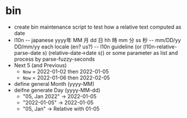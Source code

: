 # bin

- create bin maintenance script to test how a relative text computed as date
- l10n
-- japanese yyyy年 MM 月 dd 日 hh 時 mm 分 ss 秒
-- mm/DD/yy DD/mm/yy each locale (en? us?)
-- l10n guideline (or (l10n-relative-parse-date s) (relative-date->date s)) or some parameter as list and process by parse-fuzzy-seconds
- Next 5 (and Previous)
   - `Now` = 2022-01-02 then 2022-01-05
   - `Now` = 2022-01-06 then 2022-02-05
- define general Month (yyyy-MM)
- deifne generate Day (yyyy-MM-dd)
   - "05, Jan 2022" -> 2022-01-05
   - "2022-01-05" -> 2022-01-05
   - "05, Jan" -> Relative with 01-05
